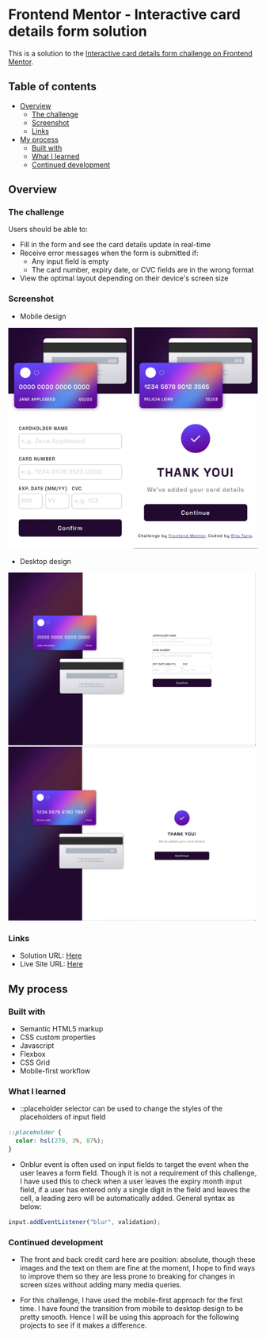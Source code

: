# Frontend Mentor - Interactive card details form solution

This is a solution to the [Interactive card details form challenge on Frontend Mentor](https://www.frontendmentor.io/challenges/interactive-card-details-form-XpS8cKZDWw).

## Table of contents

- [Overview](#overview)
  - [The challenge](#the-challenge)
  - [Screenshot](#screenshot)
  - [Links](#links)
- [My process](#my-process)
  - [Built with](#built-with)
  - [What I learned](#what-i-learned)
  - [Continued development](#continued-development)

## Overview

### The challenge

Users should be able to:

- Fill in the form and see the card details update in real-time
- Receive error messages when the form is submitted if:
  - Any input field is empty
  - The card number, expiry date, or CVC fields are in the wrong format
- View the optimal layout depending on their device's screen size

### Screenshot

- Mobile design

<img src="./images/Screenshot-mobile-form.jpg" width="250">
<img src="./images/Screenshot-mobile-complete.jpg" width="250">

- Desktop design

<img src="./images/Screenshot-desktop-form.jpg" width="500">

<img src="./images/Screenshot-desktop-complete.jpg" width="500">

### Links

- Solution URL: [Here](https://github.com/ritatanght/interactive-card-details-form)
- Live Site URL: [Here](https://ritatanght.github.io/interactive-card-details-form/)


## My process

### Built with

- Semantic HTML5 markup
- CSS custom properties
- Javascript
- Flexbox
- CSS Grid
- Mobile-first workflow

### What I learned

- ::placeholder selector can be used to change the styles of the placeholders of input field

```css
::placeholder {
  color: hsl(270, 3%, 87%);
}
```

- Onblur event is often used on input fields to target the event when the user leaves a form field. Though it is not a requirement of this challenge, I have used this to check when a user leaves the expiry month input field, if a user has entered only a single digit in the field and leaves the cell, a leading zero will be automatically added. General syntax as below:

```js
input.addEventListener("blur", validation);
```

### Continued development

- The front and back credit card here are position: absolute, though these images and the text on them are fine at the moment, I hope to find ways to improve them so they are less prone to breaking for changes in screen sizes without adding many media queries.

- For this challenge, I have used the mobile-first approach for the first time. I have found the transition from mobile to desktop design to be pretty smooth. Hence I will be using this approach for the following projects to see if it makes a difference.
